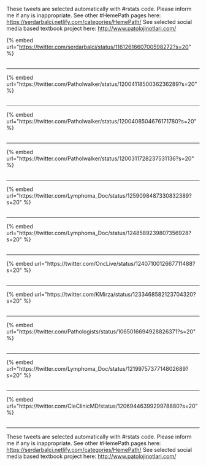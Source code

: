 

These tweets are selected automatically with #rstats code. Please inform me if any is inappropriate.
See other #HemePath pages here: https://serdarbalci.netlify.com/categories/HemePath/ 
See selected social media based textbook project here: http://www.patolojinotlari.com/

{% embed url="https://twitter.com/serdarbalci/status/1161261660700598272?s=20" %}<br>
<br>
<hr>
{% embed url="https://twitter.com/Patholwalker/status/1200411850036236289?s=20" %}<br>
<br>
<hr>
{% embed url="https://twitter.com/Patholwalker/status/1200408504676171780?s=20" %}<br>
<br>
<hr>
{% embed url="https://twitter.com/Patholwalker/status/1200311728237531136?s=20" %}<br>
<br>
<hr>
{% embed url="https://twitter.com/Lymphoma_Doc/status/1259098487330832389?s=20" %}<br>
<br>
<hr>
{% embed url="https://twitter.com/Lymphoma_Doc/status/1248589239807356928?s=20" %}<br>
<br>
<hr>
{% embed url="https://twitter.com/OncLive/status/1240710012667711488?s=20" %}<br>
<br>
<hr>
{% embed url="https://twitter.com/KMirza/status/1233468582123704320?s=20" %}<br>
<br>
<hr>
{% embed url="https://twitter.com/Pathologists/status/1065016694928826371?s=20" %}<br>
<br>
<hr>
{% embed url="https://twitter.com/Lymphoma_Doc/status/1219975737714802689?s=20" %}<br>
<br>
<hr>
{% embed url="https://twitter.com/CleClinicMD/status/1206944639929978880?s=20" %}<br>
<br>
<hr>


These tweets are selected automatically with #rstats code. Please inform me if any is inappropriate.
See other #HemePath pages here: https://serdarbalci.netlify.com/categories/HemePath/ 
See selected social media based textbook project here: http://www.patolojinotlari.com/
